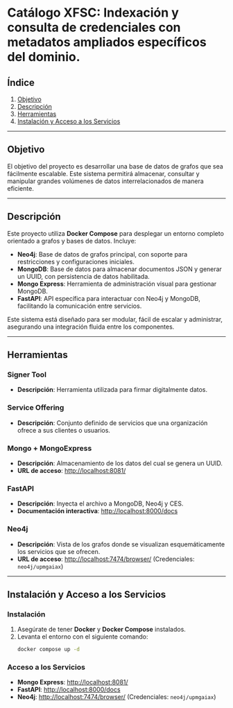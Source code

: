 # Catálogo XFSC: Indexación y consulta de credenciales con metadatos ampliados específicos del dominio.

## Índice
1. [Objetivo](#objetivo)
2. [Descripción](#descripcion)
3. [Herramientas](#herramientas)
4. [Instalación y Acceso a los Servicios](#instalacion-y-acceso-a-los-servicios)

---

## Objetivo
El objetivo del proyecto es desarrollar una base de datos de grafos que sea fácilmente escalable. Este sistema permitirá almacenar, consultar y manipular grandes volúmenes de datos interrelacionados de manera eficiente.

---

## Descripción
Este proyecto utiliza **Docker Compose** para desplegar un entorno completo orientado a grafos y bases de datos. Incluye:

- **Neo4j**: Base de datos de grafos principal, con soporte para restricciones y configuraciones iniciales.
- **MongoDB**: Base de datos para almacenar documentos JSON y generar un UUID, con persistencia de datos habilitada.
- **Mongo Express**: Herramienta de administración visual para gestionar MongoDB.
- **FastAPI**: API específica para interactuar con Neo4j y MongoDB, facilitando la comunicación entre servicios.

Este sistema está diseñado para ser modular, fácil de escalar y administrar, asegurando una integración fluida entre los componentes.

---

## Herramientas

### Signer Tool
- **Descripción**: Herramienta utilizada para firmar digitalmente datos.

### Service Offering
- **Descripción**: Conjunto definido de servicios que una organización ofrece a sus clientes o usuarios.

### Mongo + MongoExpress
- **Descripción**: Almacenamiento de los datos del cual se genera un UUID.
- **URL de acceso**: [http://localhost:8081/](http://localhost:8081/)

### FastAPI
- **Descripción**: Inyecta el archivo a MongoDB, Neo4j y CES.
- **Documentación interactiva**: [http://localhost:8000/docs](http://localhost:8000/docs)

### Neo4j
- **Descripción**: Vista de los grafos donde se visualizan esquemáticamente los servicios que se ofrecen.
- **URL de acceso**: [http://localhost:7474/browser/](http://localhost:7474/browser/) (Credenciales: `neo4j/upmgaiax`)

---

## Instalación y Acceso a los Servicios

### Instalación
1. Asegúrate de tener **Docker** y **Docker Compose** instalados.
2. Levanta el entorno con el siguiente comando:
   ```bash
   docker compose up -d
   ```

### Acceso a los Servicios
- **Mongo Express**: [http://localhost:8081/](http://localhost:8081/)
- **FastAPI**: [http://localhost:8000/docs](http://localhost:8000/docs)
- **Neo4j**: [http://localhost:7474/browser/](http://localhost:7474/browser/) (Credenciales: `neo4j/upmgaiax`)
